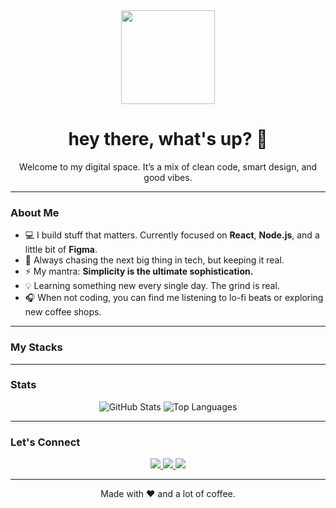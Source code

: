 <div align="center">
  <img src="https://media.giphy.com/media/v1.Y2lkPTc5MGI3NjExenI1b2V5anQ2ZzQzNmh4bjhoYTV3a3l3cm82OW1xMWc1ajJ0Z25zYyZlcD12MV9pbnRlcm5hbF9naWZfYnlfaWQmY3Q9Zw/kFgnS3LgGg6Vp2Hh3T/giphy.gif" width="150" />
</div>

<h1 align="center">hey there, what's up? 👋</h1>

<p align="center">
  Welcome to my digital space. It’s a mix of clean code, smart design, and good vibes.
</p>

---

### About Me

- 💻 I build stuff that matters. Currently focused on **React**, **Node.js**, and a little bit of **Figma**.
- 🚀 Always chasing the next big thing in tech, but keeping it real.
- ⚡️ My mantra: **Simplicity is the ultimate sophistication.**
- 💡 Learning something new every single day. The grind is real.
- 🎧 When not coding, you can find me listening to lo-fi beats or exploring new coffee shops.

---

### My Stacks

---

### Stats

<div align="center">
  <img src="https://github-readme-stats.vercel.app/api?username=zobedd&show_icons=true&theme=dark" alt="GitHub Stats" />
  <img src="https://github-readme-stats.vercel.app/api/top-langs/?username=zobedd&layout=compact&theme=dark" alt="Top Languages" />
</div>

---

### Let's Connect

<p align="center">
  <a href="https://www.linkedin.com/in/leirbage">
    <img src="https://img.shields.io/badge/LinkedIn-0077B5?style=for-the-badge&logo=linkedin&logoColor=white" />
  </a>
  <a href="https://twitter.com/y2kcatis">
    <img src="https://img.shields.io/badge/Twitter-1DA1F2?style=for-the-badge&logo=twitter&logoColor=white" />
  </a>
  <a href="https://instagram.com/leirbag__e">
    <img src="https://img.shields.io/badge/Instagram-E4405F?style=for-the-badge&logo=instagram&logoColor=white" />
  </a>
</p>

---

<p align="center">
  Made with ❤️ and a lot of coffee.
</p>
